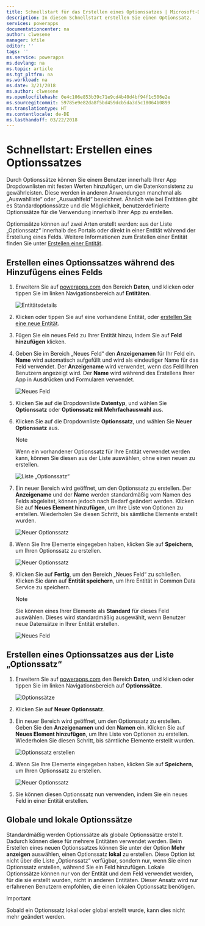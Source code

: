```yaml
---
title: Schnellstart für das Erstellen eines Optionssatzes | Microsoft-Dokumentation
description: In diesem Schnellstart erstellen Sie einen Optionssatz.
services: powerapps
documentationcenter: na
author: clwesene
manager: kfile
editor: ''
tags: ''
ms.service: powerapps
ms.devlang: na
ms.topic: article
ms.tgt_pltfrm: na
ms.workload: na
ms.date: 3/21/2018
ms.author: clwesene
ms.openlocfilehash: 0e4c106e853b39c71e9cd4b40d4bf94f1c506e2e
ms.sourcegitcommit: 59785e9e82da8f5bd459dcb5da3d5c18064b0899
ms.translationtype: HT
ms.contentlocale: de-DE
ms.lasthandoff: 03/22/2018
---
```

# <a name="quickstart-create-an-option-set"></a>Schnellstart: Erstellen eines Optionssatzes

Durch Optionssätze können Sie einem Benutzer innerhalb Ihrer App Dropdownlisten mit festen Werten hinzufügen, um die Datenkonsistenz zu gewährleisten. Diese werden in anderen Anwendungen manchmal als „Auswahlliste“ oder „Auswahlfeld“ bezeichnet. Ähnlich wie bei Entitäten gibt es Standardoptionssätze und die Möglichkeit, benutzerdefinierte Optionssätze für die Verwendung innerhalb Ihrer App zu erstellen.

Optionssätze können auf zwei Arten erstellt werden: aus der Liste „Optionssatz“ innerhalb des Portals oder direkt in einer Entität während der Erstellung eines Felds. Weitere Informationen zum Erstellen einer Entität finden Sie unter [Erstellen einer Entität](data-platform-create-entity.md).

## <a name="creating-an-option-set-while-adding-a-field"></a>Erstellen eines Optionssatzes während des Hinzufügens eines Felds

1. Erweitern Sie auf [powerapps.com](https://web.powerapps.com) den Bereich **Daten**, und klicken oder tippen Sie im linken Navigationsbereich auf **Entitäten**.

    ![Entitätsdetails](./media/data-platform-cds-create-entity/entitylist.png "Entitätsliste")

2. Klicken oder tippen Sie auf eine vorhandene Entität, oder [erstellen Sie eine neue Entität](data-platform-create-entity.md).

3. Fügen Sie ein neues Feld zu Ihrer Entität hinzu, indem Sie auf **Feld hinzufügen** klicken.

4. Geben Sie im Bereich „Neues Feld“ den **Anzeigenamen** für Ihr Feld ein. **Name** wird automatisch aufgefüllt und wird als eindeutiger Name für das Feld verwendet. Der **Anzeigename** wird verwendet, wenn das Feld Ihren Benutzern angezeigt wird. Der **Name** wird während des Erstellens Ihrer App in Ausdrücken und Formularen verwendet.

    ![Neues Feld](./media/data-platform-cds-create-entity/newfieldpanel.png "Bereich „Neues Feld“")

5. Klicken Sie auf die Dropdownliste **Datentyp**, und wählen Sie **Optionssatz** oder **Optionssatz mit Mehrfachauswahl** aus.

6. Klicken Sie auf die Dropdownliste **Optionssatz**, und wählen Sie **Neuer Optionssatz** aus.

    > [!NOTE]
    > Wenn ein vorhandener Optionssatz für Ihre Entität verwendet werden kann, können Sie diesen aus der Liste auswählen, ohne einen neuen zu erstellen.

    ![Liste „Optionssatz“](./media/data-platform-cds-newoptionset/fieldpanel-1.png "Option Set list")

7. Ein neuer Bereich wird geöffnet, um den Optionssatz zu erstellen. Der **Anzeigename** und der **Name** werden standardmäßig vom Namen des Felds abgeleitet, können jedoch nach Bedarf geändert werden. Klicken Sie auf **Neues Element hinzufügen**, um Ihre Liste von Optionen zu erstellen. Wiederholen Sie diesen Schritt, bis sämtliche Elemente erstellt wurden.

    ![Neuer Optionssatz](./media/data-platform-cds-newoptionset/field-optionsetpanel.png "New Option Set")

8. Wenn Sie Ihre Elemente eingegeben haben, klicken Sie auf **Speichern**, um Ihren Optionssatz zu erstellen.

    ![Neuer Optionssatz](./media/data-platform-cds-newoptionset/field-optionsetpanel-values.png "New Option Set")

9. Klicken Sie auf **Fertig**, um den Bereich „Neues Feld“ zu schließen. Klicken Sie dann auf **Entität speichern**, um Ihre Entität in Common Data Service zu speichern.

    > [!NOTE]
    > Sie können eines Ihrer Elemente als **Standard** für dieses Feld auswählen. Dieses wird standardmäßig ausgewählt, wenn Benutzer neue Datensätze in Ihrer Entität erstellen.

    ![Neues Feld](./media/data-platform-cds-newoptionset/fieldpanel-2.png "Bereich „Neues Feld“")

## <a name="creating-an-option-set-from-the-option-set-list"></a>Erstellen eines Optionssatzes aus der Liste „Optionssatz“

1. Erweitern Sie auf [powerapps.com](https://web.powerapps.com) den Bereich **Daten**, und klicken oder tippen Sie im linken Navigationsbereich auf **Optionssätze**.

    ![Optionssätze](./media/data-platform-cds-newoptionset/optionsetlist.png "Liste „Optionssatz“")

2. Klicken Sie auf **Neuer Optionssatz**.

3. Ein neuer Bereich wird geöffnet, um den Optionssatz zu erstellen. Geben Sie den **Anzeigenamen** und den **Namen** ein. Klicken Sie auf **Neues Element hinzufügen**, um Ihre Liste von Optionen zu erstellen. Wiederholen Sie diesen Schritt, bis sämtliche Elemente erstellt wurden.

    ![Optionssatz erstellen](./media/data-platform-cds-newoptionset/optionset-create.png "Option Set Create")

4. Wenn Sie Ihre Elemente eingegeben haben, klicken Sie auf **Speichern**, um Ihren Optionssatz zu erstellen.

    ![Neuer Optionssatz](./media/data-platform-cds-newoptionset/optionset-create-values.png "New Option Set")

5. Sie können diesen Optionssatz nun verwenden, indem Sie ein neues Feld in einer Entität erstellen.

## <a name="global-and-local-option-sets"></a>Globale und lokale Optionssätze

Standardmäßig werden Optionssätze als globale Optionssätze erstellt. Dadurch können diese für mehrere Entitäten verwendet werden. Beim Erstellen eines neuen Optionssatzes können Sie unter der Option **Mehr anzeigen** auswählen, einen Optionssatz **lokal** zu erstellen. Diese Option ist nicht über die Liste „Optionssatz“ verfügbar, sondern nur, wenn Sie einen Optionssatz erstellen, während Sie ein Feld hinzufügen. Lokale Optionssätze können nur von der Entität und dem Feld verwendet werden, für die sie erstellt wurden, nicht in anderen Entitäten. Dieser Ansatz wird nur erfahrenen Benutzern empfohlen, die einen lokalen Optionssatz benötigen.

> [!IMPORTANT]
> Sobald ein Optionssatz lokal oder global erstellt wurde, kann dies nicht mehr geändert werden.